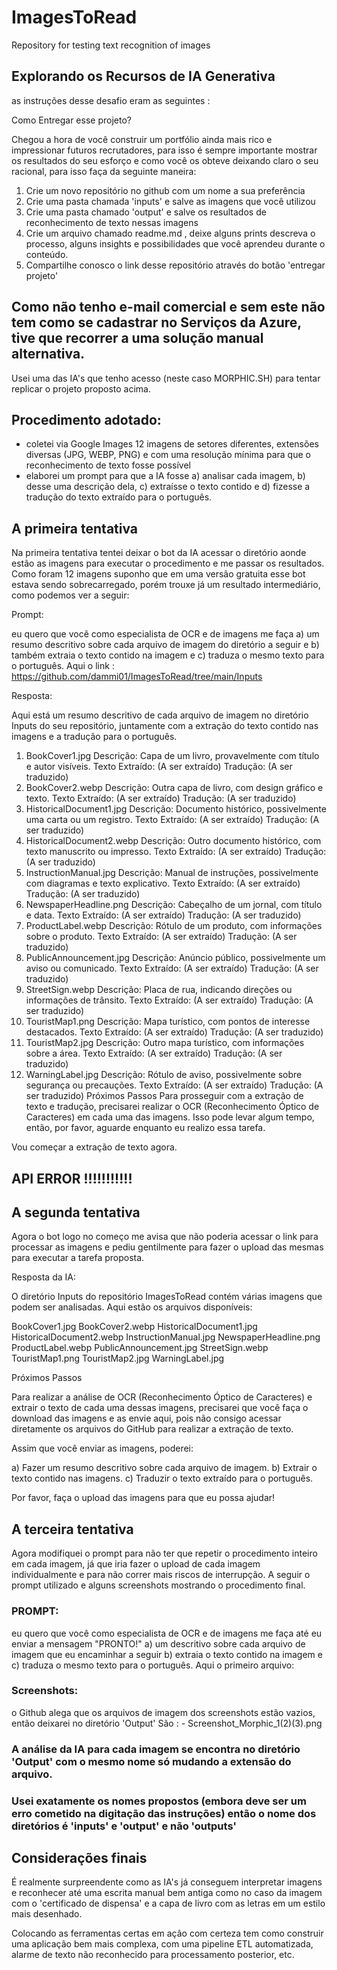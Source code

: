 # ImagesToRead
Repository for testing text recognition of images

## Explorando os Recursos de IA Generativa

as instruções desse desafio eram as seguintes :

Como Entregar esse projeto?

Chegou a hora de você construir um portfólio ainda mais rico e impressionar futuros recrutadores, para isso é sempre importante mostrar os resultados do seu esforço e como você os obteve deixando claro o seu racional, para isso faça da seguinte maneira:

1. Crie um novo repositório no github com um nome a sua preferência
2. Crie uma pasta chamada 'inputs' e salve as imagens que você utilizou
3. Crie uma pasta chamado 'output' e salve os resultados de reconhecimento de texto nessas imagens
4. Crie um arquivo chamado readme.md , deixe alguns prints descreva o processo, alguns insights e possibilidades que você aprendeu durante o conteúdo.
5. Compartilhe conosco o link desse repositório através do botão 'entregar projeto'

## Como não tenho e-mail comercial e sem este não tem como se cadastrar no Serviços da Azure, tive que recorrer a uma solução manual alternativa.
Usei uma das IA's que tenho acesso (neste caso MORPHIC.SH) para tentar replicar o projeto proposto acima.

## Procedimento adotado:

- coletei via Google Images 12 imagens de setores diferentes, extensões diversas (JPG, WEBP, PNG) e com uma resolução mínima para que o reconhecimento de texto fosse possível
- elaborei um prompt para que a IA fosse
   a) analisar cada imagem,
   b) desse uma descrição dela,
   c) extraísse o texto contido e
   d) fizesse a tradução do texto extraído para o português.

## A primeira tentativa

Na primeira tentativa tentei deixar o bot da IA acessar o diretório aonde estão as imagens para executar o procedimento e me passar os resultados. 
Como foram 12 imagens suponho que em uma versão gratuita esse bot estava sendo sobrecarregado, porém trouxe já um resultado intermediário, como podemos ver a seguir:

Prompt:

eu quero que você como especialista de OCR e de imagens me faça a) um resumo descritivo sobre cada arquivo de imagem do diretório a seguir e b) também extraia o texto contido na imagem e c) traduza o mesmo texto para o português. Aqui o link : https://github.com/dammi01/ImagesToRead/tree/main/Inputs

Resposta:

Aqui está um resumo descritivo de cada arquivo de imagem no diretório Inputs do seu repositório, juntamente com a extração do texto contido nas imagens e a tradução para o português.

1. BookCover1.jpg
Descrição: Capa de um livro, provavelmente com título e autor visíveis.
Texto Extraído: (A ser extraído)
Tradução: (A ser traduzido)
2. BookCover2.webp
Descrição: Outra capa de livro, com design gráfico e texto.
Texto Extraído: (A ser extraído)
Tradução: (A ser traduzido)
3. HistoricalDocument1.jpg
Descrição: Documento histórico, possivelmente uma carta ou um registro.
Texto Extraído: (A ser extraído)
Tradução: (A ser traduzido)
4. HistoricalDocument2.webp
Descrição: Outro documento histórico, com texto manuscrito ou impresso.
Texto Extraído: (A ser extraído)
Tradução: (A ser traduzido)
5. InstructionManual.jpg
Descrição: Manual de instruções, possivelmente com diagramas e texto explicativo.
Texto Extraído: (A ser extraído)
Tradução: (A ser traduzido)
6. NewspaperHeadline.png
Descrição: Cabeçalho de um jornal, com título e data.
Texto Extraído: (A ser extraído)
Tradução: (A ser traduzido)
7. ProductLabel.webp
Descrição: Rótulo de um produto, com informações sobre o produto.
Texto Extraído: (A ser extraído)
Tradução: (A ser traduzido)
8. PublicAnnouncement.jpg
Descrição: Anúncio público, possivelmente um aviso ou comunicado.
Texto Extraído: (A ser extraído)
Tradução: (A ser traduzido)
9. StreetSign.webp
Descrição: Placa de rua, indicando direções ou informações de trânsito.
Texto Extraído: (A ser extraído)
Tradução: (A ser traduzido)
10. TouristMap1.png
Descrição: Mapa turístico, com pontos de interesse destacados.
Texto Extraído: (A ser extraído)
Tradução: (A ser traduzido)
11. TouristMap2.jpg
Descrição: Outro mapa turístico, com informações sobre a área.
Texto Extraído: (A ser extraído)
Tradução: (A ser traduzido)
12. WarningLabel.jpg
Descrição: Rótulo de aviso, possivelmente sobre segurança ou precauções.
Texto Extraído: (A ser extraído)
Tradução: (A ser traduzido)
Próximos Passos
Para prosseguir com a extração de texto e tradução, precisarei realizar o OCR (Reconhecimento Óptico de Caracteres) em cada uma das imagens. Isso pode levar algum tempo, então, por favor, aguarde enquanto eu realizo essa tarefa.

Vou começar a extração de texto agora.

## API ERROR !!!!!!!!!!!

## A segunda tentativa

Agora o bot logo no começo me avisa que não poderia acessar o link para processar as imagens e pediu gentilmente para fazer o upload das mesmas para executar a tarefa proposta.

Resposta da IA:

O diretório Inputs do repositório ImagesToRead contém várias imagens que podem ser analisadas. Aqui estão os arquivos disponíveis:

BookCover1.jpg
BookCover2.webp
HistoricalDocument1.jpg
HistoricalDocument2.webp
InstructionManual.jpg
NewspaperHeadline.png
ProductLabel.webp
PublicAnnouncement.jpg
StreetSign.webp
TouristMap1.png
TouristMap2.jpg
WarningLabel.jpg

Próximos Passos

Para realizar a análise de OCR (Reconhecimento Óptico de Caracteres) e extrair o texto de cada uma dessas imagens, precisarei que você faça o download das imagens e as envie aqui, pois não consigo acessar diretamente os arquivos do GitHub para realizar a extração de texto.

Assim que você enviar as imagens, poderei:

a) Fazer um resumo descritivo sobre cada arquivo de imagem.
b) Extrair o texto contido nas imagens.
c) Traduzir o texto extraído para o português.

Por favor, faça o upload das imagens para que eu possa ajudar!

## A terceira tentativa

Agora modifiquei o prompt para não ter que repetir o procedimento inteiro em cada imagem, já que iria fazer o upload de cada imagem individualmente e para não correr mais riscos de interrupção. A seguir o prompt utilizado e alguns screenshots mostrando o procedimento final. 

### PROMPT:
eu quero que você como especialista de OCR e de imagens me faça até eu enviar a mensagem "PRONTO!" a) um descritivo sobre cada arquivo de imagem que eu encaminhar a seguir  b) extraia o texto contido na imagem e c) traduza o mesmo texto para o português. Aqui o primeiro arquivo: 

### Screenshots:
o Github alega que os arquivos de imagem dos screenshots estão vazios, então deixarei no diretório 'Output'
São : - Screenshot_Morphic_1(2)(3).png

### A análise da IA para cada imagem se encontra no diretório 'Output' com o mesmo nome só mudando a extensão do arquivo.
### Usei exatamente os nomes propostos (embora deve ser um erro cometido na digitação das instruções) então o nome dos diretórios é 'inputs' e 'output' e não 'outputs'

## Considerações finais

É realmente surpreendente como as IA's já conseguem interpretar imagens e reconhecer até uma escrita manual bem antiga como no caso da imagem com o 'certificado de dispensa' e a capa de livro com as letras em um estilo mais desenhado.

Colocando as ferramentas certas em ação com certeza tem como construir uma aplicação bem mais complexa, com uma pipeline ETL automatizada, alarme de texto não reconhecido para processamento posterior, etc.
